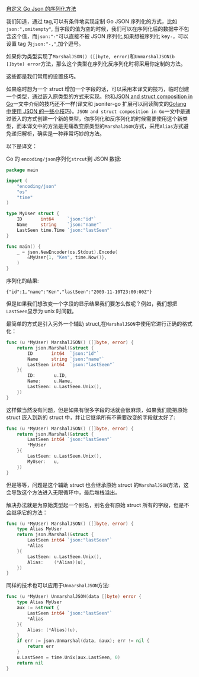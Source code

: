 [自定义 Go Json 的序列化方法](https://colobu.com/2020/03/19/Custom-JSON-Marshalling-in-Go/)

我们知道，通过 tag,可以有条件地实现定制 Go JSON 序列化的方式，比如`json:",omitempty"`, 当字段的值为空的时候，我们可以在序列化后的数据中不包含这个值，而`json:"-"`可以直接不被 JSON 序列化,如果想被序列化 key`-`，可以设置 tag 为`json:"-,"`,加个逗号。

如果你为类型实现了`MarshalJSON() ([]byte, error)`和`UnmarshalJSON(b []byte) error`方法，那么这个类型在序列化反序列化时将采用你定制的方法。

这些都是我们常用的设置技巧。

如果临时想为一个 struct 增加一个字段的话，可以采用本译文的技巧，临时创建一个类型，通过嵌入原类型的方式来实现。他和[JSON and struct composition in Go](https://attilaolah.eu/2014/09/10/json-and-struct-composition-in-go/)一文中介绍的技巧还不一样(译文和 jsoniter-go 扩展可以阅读陶文的[Golang 中使用 JSON 的一些小技巧](https://zhuanlan.zhihu.com/p/27472716))。`JSON and struct composition in Go`一文中是通过嵌入的方式创建一个新的类型，你序列化和反序列化的时候需要使用这个新类型，而本译文中的方法是无痛改变原类型的`MarshalJSON`方式，采用`Alias`方式避免递归解析，确实是一种非常巧妙的方法。

以下是译文：

Go 的 `encoding/json`序列化`strcut`到 JSON 数据:

```go
package main

import (
	"encoding/json"
	"os"
	"time"
)

type MyUser struct {
	ID       int64     `json:"id"`
	Name     string    `json:"name"`
	LastSeen time.Time `json:"lastSeen"`
}

func main() {
	_ = json.NewEncoder(os.Stdout).Encode(
		&MyUser{1, "Ken", time.Now()},
	)
}
```

序列化的结果:

```
{"id":1,"name":"Ken","lastSeen":"2009-11-10T23:00:00Z"}
```

但是如果我们想改变一个字段的显示结果我们要怎么做呢？例如，我们想把`LastSeen`显示为 unix 时间戳。

最简单的方式是引入另外一个辅助 struct,在`MarshalJSON`中使用它进行正确的格式化：

```go
func (u *MyUser) MarshalJSON() ([]byte, error) {
	return json.Marshal(&struct {
		ID       int64  `json:"id"`
		Name     string `json:"name"`
		LastSeen int64  `json:"lastSeen"`
	}{
		ID:       u.ID,
		Name:     u.Name,
		LastSeen: u.LastSeen.Unix(),
	})
}
```

这样做当然没有问题，但是如果有很多字段的话就会很麻烦，如果我们能把原始 struct 嵌入到新的 struct 中，并让它继承所有不需要改变的字段就太好了:

```go
func (u *MyUser) MarshalJSON() ([]byte, error) {
	return json.Marshal(&struct {
		LastSeen int64 `json:"lastSeen"`
		*MyUser
	}{
		LastSeen: u.LastSeen.Unix(),
		MyUser:   u,
	})
}
```

但是等等，问题是这个辅助 struct 也会继承原始 struct 的`MarshalJSON`方法，这会导致这个方法进入无限循环中，最后堆栈溢出。

解决办法就是为原始类型起一个别名，别名会有原始 struct 所有的字段，但是不会继承它的方法：

```go
func (u *MyUser) MarshalJSON() ([]byte, error) {
	type Alias MyUser
	return json.Marshal(&struct {
		LastSeen int64 `json:"lastSeen"`
		*Alias
	}{
		LastSeen: u.LastSeen.Unix(),
		Alias:    (*Alias)(u),
	})
}
```

同样的技术也可以应用于`UnmarshalJSON`方法:

```go
func (u *MyUser) UnmarshalJSON(data []byte) error {
	type Alias MyUser
	aux := &struct {
		LastSeen int64 `json:"lastSeen"`
		*Alias
	}{
		Alias: (*Alias)(u),
	}
	if err := json.Unmarshal(data, &aux); err != nil {
		return err
	}
	u.LastSeen = time.Unix(aux.LastSeen, 0)
	return nil
}
```
